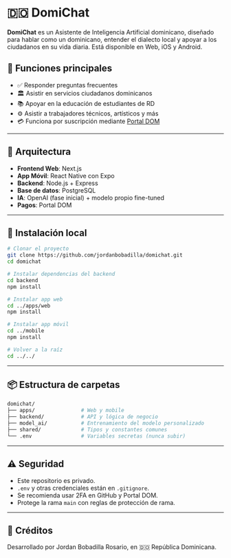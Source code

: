 # 🇩🇴 DomiChat

**DomiChat** es un Asistente de Inteligencia Artificial dominicano, diseñado para hablar como un dominicano, entender el dialecto local y apoyar a los ciudadanos en su vida diaria. Está disponible en Web, iOS y Android.

## 🎯 Funciones principales

- ✅ Responder preguntas frecuentes
- 🏛️ Asistir en servicios ciudadanos dominicanos
- 📚 Apoyar en la educación de estudiantes de RD
- ⚙️ Asistir a trabajadores técnicos, artísticos y más
- 💳 Funciona por suscripción mediante [Portal DOM](https://portal.do)

---

## 🧱 Arquitectura

- **Frontend Web**: Next.js
- **App Móvil**: React Native con Expo
- **Backend**: Node.js + Express
- **Base de datos**: PostgreSQL
- **IA**: OpenAI (fase inicial) + modelo propio fine-tuned
- **Pagos**: Portal DOM

---

## 🚀 Instalación local

```bash
# Clonar el proyecto
git clone https://github.com/jordanbobadilla/domichat.git
cd domichat

# Instalar dependencias del backend
cd backend
npm install

# Instalar app web
cd ../apps/web
npm install

# Instalar app móvil
cd ../mobile
npm install

# Volver a la raíz
cd ../../
```

---

## 📦 Estructura de carpetas

```bash
domichat/
├── apps/               # Web y mobile
├── backend/            # API y lógica de negocio
├── model_ai/           # Entrenamiento del modelo personalizado
├── shared/             # Tipos y constantes comunes
└── .env                # Variables secretas (nunca subir)
```

---

## ⚠️ Seguridad

- Este repositorio es privado.
- `.env` y otras credenciales están en `.gitignore`.
- Se recomienda usar 2FA en GitHub y Portal DOM.
- Protege la rama `main` con reglas de protección de rama.

---

## 📌 Créditos

Desarrollado por Jordan Bobadilla Rosario, en 🇩🇴 República Dominicana.
